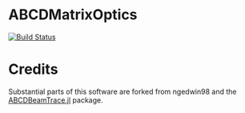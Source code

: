 # ABCDMatrixOptics

[![Build Status](https://github.com/JuliaPhysics/ABCDMatrixOptics.jl/actions/workflows/CI.yml/badge.svg?branch=main)](https://github.com/JuliaPhysics/ABCDMatrixOptics.jl/actions/workflows/CI.yml?query=branch%3Amain)



# Credits
Substantial parts of this software are forked from ngedwin98 and the [ABCDBeamTrace.jl](https://github.com/ngedwin98/ABCDBeamTrace.jl/blob/master/LICENSE.md) package.
